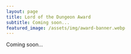 ```yaml
---
layout: page
title: Lord of the Dungeon Award
subtitle: Coming soon...
featured_image: /assets/img/award-banner.webp
---
```


Coming soon...
